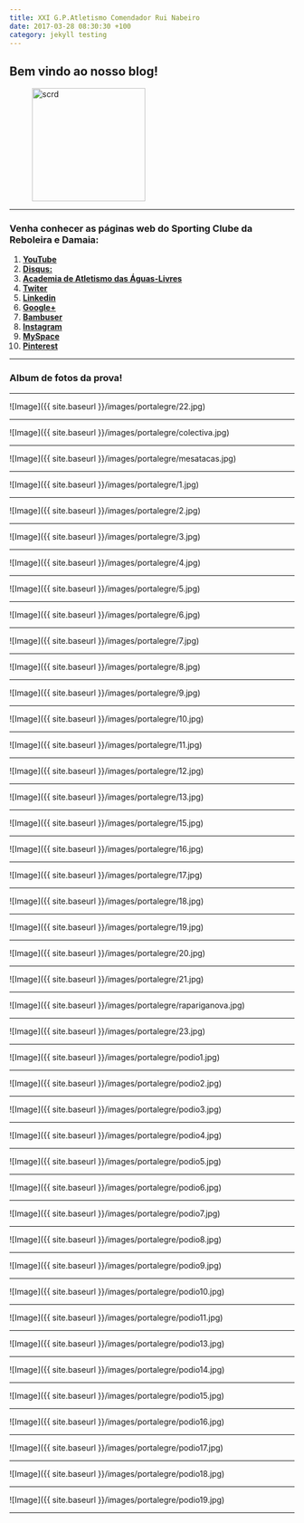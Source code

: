 ```yaml
---
title: XXI G.P.Atletismo Comendador Rui Nabeiro
date: 2017-03-28 08:30:30 +100
category: jekyll testing
---
```



## Bem vindo ao nosso blog!

<figure>
	<img src="{{ '/images/scrd.png' | prepend: site.baseurl }}" alt="scrd" width="200px" height="200px">

</figure>

<hr/>

### Venha conhecer as páginas web do Sporting Clube da Reboleira e Damaia:

 1. <a href="https://www.youtube.com/channel/UCtQQHhFjdPeA0DDobSeydWg" target="_blank"> **YouTube**</a>
 2. <a href="https://disqus.com/home/forum/sportingcred/" target="_blank"> **Disqus:**</a>
 3. <a href="https://screboleiradamaia.wixsite.com/sportingcrd/academia" target="_blank"> **Academia de Atletismo das Águas-Livres**</a>
 4. <a href="https://twitter.com/sporting_crd" target="_blank"> **Twiter**</a>       
 5. <a href="https://www.linkedin.com/in/jos%C3%A9-marques-331993138/" target="_blank"> **Linkedin**</a>
 6. <a href="https://plus.google.com/u/0/113308389834614028018" target="_blank"> **Google+**</a>
 7. <a href="http://bambuser.com/channel/SportingCRD" target="_blank"> **Bambuser**</a>
 8. <a href="https://www.instagram.com/scrddevsport/" target="_blank"> **Instagram**</a>
 9. <a href="https://myspace.com/sportingcrd" target="_blank"> **MySpace**</a>
 10. <a href="https://www.pinterest.pt/scrddesporto/" target="_blank"> **Pinterest**</a>

<hr/>

### Album de fotos da prova!



<hr />

![Image]({{ site.baseurl }}/images/portalegre/22.jpg)

<hr/>

![Image]({{ site.baseurl }}/images/portalegre/colectiva.jpg)

<hr/>

![Image]({{ site.baseurl }}/images/portalegre/mesatacas.jpg)

<hr/>

![Image]({{ site.baseurl }}/images/portalegre/1.jpg)

<hr/>

![Image]({{ site.baseurl }}/images/portalegre/2.jpg)

<hr/>

![Image]({{ site.baseurl }}/images/portalegre/3.jpg)

<hr/>


![Image]({{ site.baseurl }}/images/portalegre/4.jpg)

<hr/>

![Image]({{ site.baseurl }}/images/portalegre/5.jpg)

<hr/>

![Image]({{ site.baseurl }}/images/portalegre/6.jpg)

<hr/>


![Image]({{ site.baseurl }}/images/portalegre/7.jpg)

<hr/>

![Image]({{ site.baseurl }}/images/portalegre/8.jpg)

<hr/>

![Image]({{ site.baseurl }}/images/portalegre/9.jpg)

<hr/>


![Image]({{ site.baseurl }}/images/portalegre/10.jpg)

<hr/>

![Image]({{ site.baseurl }}/images/portalegre/11.jpg)

<hr/>

![Image]({{ site.baseurl }}/images/portalegre/12.jpg)

<hr/>

![Image]({{ site.baseurl }}/images/portalegre/13.jpg)

<hr/>

![Image]({{ site.baseurl }}/images/portalegre/15.jpg)

<hr/>

![Image]({{ site.baseurl }}/images/portalegre/16.jpg)

<hr/>

![Image]({{ site.baseurl }}/images/portalegre/17.jpg)

<hr/>

![Image]({{ site.baseurl }}/images/portalegre/18.jpg)

<hr/>


![Image]({{ site.baseurl }}/images/portalegre/19.jpg)

<hr/>

![Image]({{ site.baseurl }}/images/portalegre/20.jpg)

<hr/>

![Image]({{ site.baseurl }}/images/portalegre/21.jpg)

<hr/>

![Image]({{ site.baseurl }}/images/portalegre/rapariganova.jpg)

<hr/>

![Image]({{ site.baseurl }}/images/portalegre/23.jpg)

<hr/>

![Image]({{ site.baseurl }}/images/portalegre/podio1.jpg)

<hr/>


![Image]({{ site.baseurl }}/images/portalegre/podio2.jpg)

<hr/>

![Image]({{ site.baseurl }}/images/portalegre/podio3.jpg)

<hr/>

![Image]({{ site.baseurl }}/images/portalegre/podio4.jpg)

<hr/>

![Image]({{ site.baseurl }}/images/portalegre/podio5.jpg)

<hr/>

![Image]({{ site.baseurl }}/images/portalegre/podio6.jpg)

<hr/>
![Image]({{ site.baseurl }}/images/portalegre/podio7.jpg)

<hr/>

![Image]({{ site.baseurl }}/images/portalegre/podio8.jpg)

<hr/>

![Image]({{ site.baseurl }}/images/portalegre/podio9.jpg)

<hr/>


![Image]({{ site.baseurl }}/images/portalegre/podio10.jpg)

<hr/>

![Image]({{ site.baseurl }}/images/portalegre/podio11.jpg)

<hr/>


![Image]({{ site.baseurl }}/images/portalegre/podio13.jpg)

<hr/>


![Image]({{ site.baseurl }}/images/portalegre/podio14.jpg)

<hr/>

![Image]({{ site.baseurl }}/images/portalegre/podio15.jpg)

<hr/>

![Image]({{ site.baseurl }}/images/portalegre/podio16.jpg)

<hr/>

![Image]({{ site.baseurl }}/images/portalegre/podio17.jpg)

<hr/>

![Image]({{ site.baseurl }}/images/portalegre/podio18.jpg)

<hr/>


![Image]({{ site.baseurl }}/images/portalegre/podio19.jpg)

<hr/>
